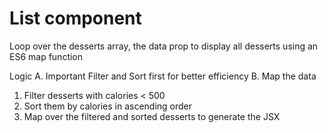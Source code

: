 # List component
Loop over the desserts array, the data prop to display all desserts using an ES6 map function

Logic
A. Important Filter and Sort first for better efficiency
B. Map the data
  1. Filter desserts with calories < 500 
  2. Sort them by calories in ascending order
  3. Map over the filtered and sorted desserts to generate the JSX